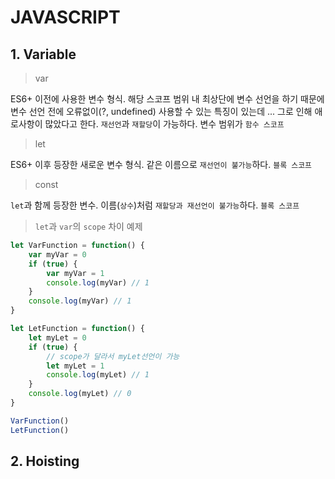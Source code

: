 # JAVASCRIPT

## 1. Variable

> var

ES6+ 이전에 사용한 변수 형식. 해당 스코프 범위 내 최상단에 변수 선언을 하기 때문에 변수 선언 전에 오류없이(?, undefined) 사용할 수 있는 특징이 있는데 ... 그로 인해 애로사항이 많았다고 한다. `재선언`과 `재할당`이 가능하다. 변수 범위가 `함수 스코프`

> let

ES6+ 이후 등장한 새로운 변수 형식. 같은 이름으로 `재선언이 불가능`하다. `블록 스코프`

> const

`let`과 함께 등장한 변수. 이름(`상수`)처럼 `재할당과 재선언이 불가능`하다. `블록 스코프`

> `let`과 `var`의 `scope` 차이 예제

```javascript
let VarFunction = function() {
    var myVar = 0
    if (true) {
        var myVar = 1
        console.log(myVar) // 1
    }
    console.log(myVar) // 1
}

let LetFunction = function() {
    let myLet = 0 
    if (true) {
        // scope가 달라서 myLet선언이 가능
        let myLet = 1
        console.log(myLet) // 1
    }
    console.log(myLet) // 0
}

VarFunction()
LetFunction()
```



## 2. Hoisting

